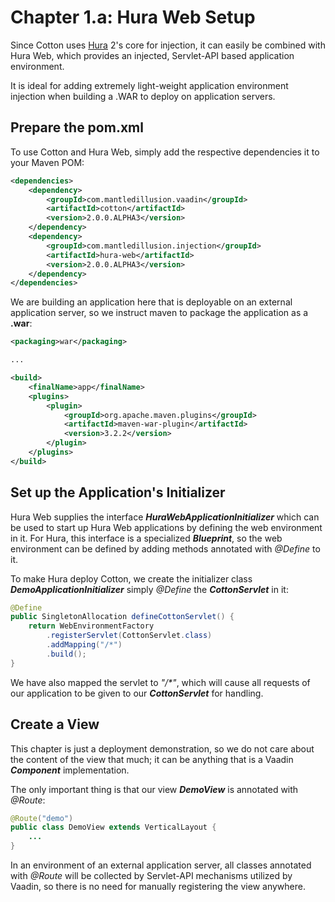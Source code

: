 # Chapter 1.a: Hura Web Setup

Since Cotton uses [Hura](https://github.com/MantledIllusion/hura) 2's core for injection, it can easily be combined with Hura Web, which provides an injected, Servlet-API based application environment.

It is ideal for adding extremely light-weight application environment injection when building a .WAR to deploy on application servers.

## Prepare the pom.xml

To use Cotton and Hura Web, simply add the respective dependencies it to your Maven POM:

````xml
<dependencies>
    <dependency>
        <groupId>com.mantledillusion.vaadin</groupId>
        <artifactId>cotton</artifactId>
        <version>2.0.0.ALPHA3</version>
    </dependency>
    <dependency>
        <groupId>com.mantledillusion.injection</groupId>
        <artifactId>hura-web</artifactId>
        <version>2.0.0.ALPHA3</version>
    </dependency>
</dependencies>
````

We are building an application here that is deployable on an external application server, so we instruct maven to package the application as a **.war**:

````xml
<packaging>war</packaging>

...

<build>
    <finalName>app</finalName>
    <plugins>
        <plugin>
            <groupId>org.apache.maven.plugins</groupId>
            <artifactId>maven-war-plugin</artifactId>
            <version>3.2.2</version>
        </plugin>
    </plugins>
</build>
````

## Set up the Application's Initializer

Hura Web supplies the interface _**HuraWebApplicationInitializer**_ which can be used to start up Hura Web applications by defining the web environment in it. For Hura, this interface is a specialized _**Blueprint**_, so the web environment can be defined by adding methods annotated with _@Define_ to it.

To make Hura deploy Cotton, we create the initializer class **_DemoApplicationInitializer_** simply _@Define_ the _**CottonServlet**_ in it:
````java
@Define
public SingletonAllocation defineCottonServlet() {
    return WebEnvironmentFactory
        .registerServlet(CottonServlet.class)
        .addMapping("/*")
        .build();
}
````

We have also mapped the servlet to _"/*"_, which will cause all requests of our application to be given to our _**CottonServlet**_ for handling.

## Create a View

This chapter is just a deployment demonstration, so we do not care about the content of the view that much; it can be anything that is a Vaadin **_Component_** implementation.

The only important thing is that our view **_DemoView_** is annotated with _@Route_:

````java
@Route("demo")
public class DemoView extends VerticalLayout {
    ...
}
````

In an environment of an external application server, all classes annotated with _@Route_ will be collected by Servlet-API mechanisms utilized by Vaadin, so there is no need for manually registering the view anywhere.
